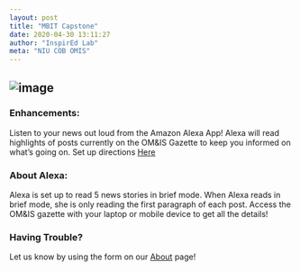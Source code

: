 ```yaml
---
layout: post
title: "MBIT Capstone"
date: 2020-04-30 13:11:27
author: "InspirEd Lab"
meta: "NIU COB OMIS"
---
```


![image](https://user-images.githubusercontent.com/59972338/85423576-78f1d000-b53c-11ea-8c90-82ca0624922a.png)
---

### Enhancements:
Listen to your news out loud from the Amazon Alexa App! Alexa will read highlights of posts currently on the OM&IS Gazette to keep you informed on what’s going on. Set up directions <a href="https://inspiredlab.github.io/omisgazette/ALEXA/">Here</a>


### About Alexa:
Alexa is set up to read 5 news stories in brief mode. When Alexa reads in brief mode, she is only reading the first paragraph of each post. Access the OM&IS gazette with your laptop or mobile device to get all the details! 


### Having Trouble? 
Let us know by using the form on our <a href="https://inspiredlab.github.io/omisgazette/about">About</a> page!



